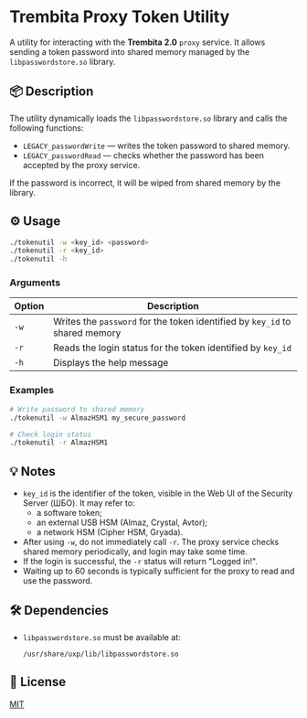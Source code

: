 # Trembita Proxy Token Utility

A utility for interacting with the **Trembita 2.0** `proxy` service. It allows sending a token password into shared memory managed by the `libpasswordstore.so` library.

## 📦 Description

The utility dynamically loads the `libpasswordstore.so` library and calls the following functions:

- `LEGACY_passwordWrite` — writes the token password to shared memory.
- `LEGACY_passwordRead` — checks whether the password has been accepted by the proxy service.

If the password is incorrect, it will be wiped from shared memory by the library.

## ⚙️ Usage

```bash
./tokenutil -w <key_id> <password>
./tokenutil -r <key_id>
./tokenutil -h
```

### Arguments

| Option    | Description |
|-----------|-------------|
| `-w`      | Writes the `password` for the token identified by `key_id` to shared memory |
| `-r`      | Reads the login status for the token identified by `key_id` |
| `-h`      | Displays the help message |

### Examples

```bash
# Write password to shared memory
./tokenutil -w AlmazHSM1 my_secure_password

# Check login status
./tokenutil -r AlmazHSM1
```

## 💡 Notes

- `key_id` is the identifier of the token, visible in the Web UI of the Security Server (ШБО). It may refer to:
    - a software token;
    - an external USB HSM (Almaz, Crystal, Avtor);
    - a network HSM (Cipher HSM, Gryada).
- After using `-w`, do not immediately call `-r`. The proxy service checks shared memory periodically, and login may take some time.
- If the login is successful, the `-r` status will return "Logged in!".
- Waiting up to 60 seconds is typically sufficient for the proxy to read and use the password.

## 🛠 Dependencies

- `libpasswordstore.so` must be available at:
  ```
  /usr/share/uxp/lib/libpasswordstore.so
  ```

## 📄 License
[MIT](LICENSE) 

